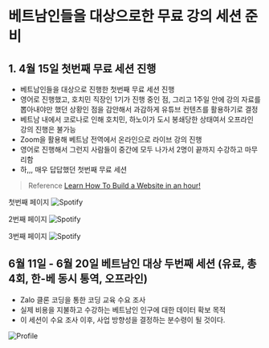 # 베트남인들을 대상으로한 무료 강의 세션 준비

## 1. 4월 15일 첫번째 무료 세션 진행

- 베트남인들을 대상으로 진행한 첫번째 무료 세션 진행
- 영어로 진행했고, 호치민 직장인 1기가 진행 중인 점, 그리고 1주일 안에 강의 자료를 뽑아내야만 했던 상황인 점을 감안해서 과감하게 유튜브 컨텐츠를 활용하기로 결정
- 베트남 내에서 코로나로 인해 호치민, 하노이가 도시 봉쇄당한 상태여서 오프라인 강의 진행은 불가능
- Zoom을 활용해 베트남 전역에서 온라인으로 라이브 강의 진행
- 영어로 진행해서 그런지 사람들이 중간에 모두 나가서 2명이 끝까지 수강하고 마무리함
- 하,,, 매우 답답했던 첫번째 무료 세션

> Reference
> [Learn How To Build a Website in an hour!](https://youtu.be/RZ-Oe4_Ew7g)

첫번째 페이지
![Spotify](.spotify/index.png)

2번째 페이지
![Spotify](.spotify/discover.png)

3번째 페이지
![Spotify](.spotify/join.png)

## 6월 11일 - 6월 20일 베트남인 대상 두번째 세션 (유료, 총 4회, 한-베 동시 통역, 오프라인)

- Zalo 클론 코딩을 통한 코딩 교육 수요 조사
- 실제 비용을 지불하고 수강하는 베트남인 인구에 대한 데이터 확보 목적
- 이 세션이 수요 조사 이후, 사업 방향성을 결정하는 분수령이 될 것이다.

![Profile](.zalo/profile.png)

